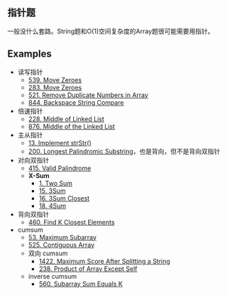 ## 指针题
一般没什么套路。String题和O(1)空间复杂度的Array题很可能需要用指针。
## Examples
- 读写指针
    - [539. Move Zeroes](lint539.md)
    - [283. Move Zeroes](leet283.md)
    - [521. Remove Duplicate Numbers in Array](lint521.md)
    - [844. Backspace String Compare](leet844.md)
- 倍速指针
    - [228. Middle of Linked List](lint228.md)
    - [876. Middle of the Linked List](leet876.md)
- 主从指针
    - [13. Implement strStr()](lint13.md)
    - [200. Longest Palindromic Substring](lint200.md)，也是背向，但不是背向双指针
- 对向双指针
    - [415. Valid Palindrome](lint415.md)
    - **X-Sum**
        - [1. Two Sum](leet1.md)
        - [15. 3Sum](leet15.md)
        - [16. 3Sum Closest](leet16.md)
        - [18. 4Sum](leet18.md)
- 背向双指针
    - [460. Find K Closest Elements](lint460.md)
- cumsum
    - [53. Maximum Subarray](leet53.md)
    - [525. Contiguous Array](leet525.md)
    - 双向 cumsum
        - [1422. Maximum Score After Splitting a String](leet1422.md)
        - [238. Product of Array Except Self](leet238.md)
    - inverse cumsum
        - [560. Subarray Sum Equals K](leet560.md)